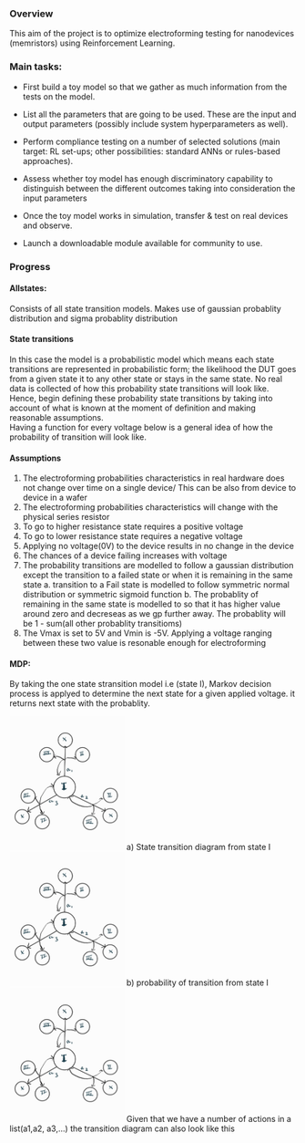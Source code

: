 ### Overview
This aim of the project is to optimize electroforming testing for nanodevices (memristors) using Reinforcement Learning.  

### Main tasks:	 

- First build a toy model so that we gather as much information from the tests on the model.  

- List all the parameters that are going to be used. These are the input and output parameters (possibly include system hyperparameters as well).   

- Perform compliance testing on a number of selected solutions (main target: RL set-ups; other possibilities: standard ANNs or rules-based approaches).  

- Assess whether toy model has enough discriminatory capability to distinguish between the different outcomes taking into consideration the input parameters 

- Once the toy model works in simulation, transfer & test on real devices and observe.  

- Launch a downloadable module available for community to use. 

### Progress

#### Allstates: 
Consists of all state transition models. Makes use of gaussian probablity distribution and sigma probablity distribution 
#### State transitions
In this case the model is a probabilistic model which means each state transitions are represented in probabilistic form; the likelihood the DUT goes from a given state it to any other state or stays in the same state. No real data is collected of how this probability state transitions will look like. Hence, begin defining these probability state transitions by taking into account  of what is known at the moment of definition and making reasonable assumptions.   
Having a function for every voltage below is a general idea of how the probability of transition will look like.

#### Assumptions 

1. The electroforming probabilities characteristics in real hardware does not change over time on a single device/ This can be also from device to device in a wafer  
2. The electroforming probabilities characteristics will change with the physical series resistor
3. To go to higher resistance state requires a positive voltage
4. To go to lower resistance state requires a negative voltage
5. Applying no voltage(0V) to the device results in no change in the device
6. The chances of a device failing increases with voltage
7. The probability transitions are modelled to follow a gaussian distribution except the transition to a failed state or when it is remaining in the same state
    a. transition to a Fail state is modelled to follow symmetric normal distribution or symmetric sigmoid function
    b. The probablity of remaining in the same state is modelled to so that it has higher value around zero and decreseas as we gp further away. The probablity will be 1 - sum(all other probablity transitioms)
8. The Vmax is set to 5V and Vmin is -5V. Applying a voltage ranging between these two value is resonable enough for electroforming 

#### MDP: 
By taking the one state stransition model i.e (state I), Markov decision process is applyed to determine the next state for a given applied voltage. it returns next state with the probablity.

 
<img src="https://github.com/MeklitWoldeamlak/eee4_project/blob/master/Data/im1.jpg"  width=40% height=40%>
a)	State transition diagram from state I

<img src="https://github.com/MeklitWoldeamlak/eee4_project/blob/master/Data/im1.jpg"  width=40% height=40%>
b) probability of transition from state I

<img src="https://github.com/MeklitWoldeamlak/eee4_project/blob/master/Data/im1.jpg"  width=40% height=40%>
Given that we have a number of actions in a list(a1,a2, a3,…)  the transition diagram can also look like this
 